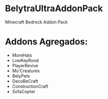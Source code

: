 # BelytraUltraAddonPack
Minecraft Bedrock Addon Pack

# Addons Agregados:
- MoreHats
- LowKeyRood
- PlayerRevive
- Mo'Creatures
- BelyPets
- DecoBeCraft
- ConstructionCraft
- SofaCopter
